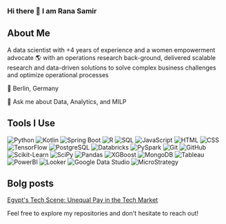 ### Hi there 👋 I am Rana Samir 

## About Me
A data scientist with +4 years of experience and a women empowerment advocate 🌎 with an operations research back-ground, delivered scalable research and data-driven solutions to solve complex business challenges and optimize operational processes

📍 Berlin, Germany

💬 Ask me about Data, Analytics, and MILP 


## Tools I Use
 ![Python](https://img.shields.io/badge/Python-3776AB?style=for-the-badge&logo=python&logoColor=white)
 ![Kotlin](https://img.shields.io/badge/Kotlin-0095D5?style=for-the-badge&logo=kotlin&logoColor=white) 
 ![Spring Boot](https://img.shields.io/badge/Spring%20Boot-6DB33F?style=for-the-badge&logo=spring-boot&logoColor=white)
 ![R](https://img.shields.io/badge/R-276DC3?style=for-the-badge&logo=r&logoColor=white)
 ![SQL](https://img.shields.io/badge/SQL-4479A1?style=for-the-badge&logo=postgresql&logoColor=white) 
 ![JavaScript](https://img.shields.io/badge/JavaScript-F7DF1E?style=for-the-badge&logo=javascript&logoColor=black) 
 ![HTML](https://img.shields.io/badge/HTML5-E34F26?style=for-the-badge&logo=html5&logoColor=white)
 ![CSS](https://img.shields.io/badge/CSS-1572B6?style=for-the-badge&logo=css3&logoColor=white)
 ![TensorFlow](https://img.shields.io/badge/TensorFlow-FF6F00?style=for-the-badge&logo=tensorflow&logoColor=white)
 ![PostgreSQL](https://img.shields.io/badge/PostgreSQL-336791?style=for-the-badge&logo=postgresql&logoColor=white)
 ![Databricks](https://img.shields.io/badge/Databricks-FF5722?style=for-the-badge&logo=databricks&logoColor=white)
 ![PySpark](https://img.shields.io/badge/PySpark-FF5722?style=for-the-badge&logo=apache-spark&logoColor=white)
 ![Git](https://img.shields.io/badge/Git-F05032?style=for-the-badge&logo=git&logoColor=white)
 ![GitHub](https://img.shields.io/badge/GitHub-181717?style=for-the-badge&logo=github&logoColor=white)
 ![Scikit-Learn](https://img.shields.io/badge/Scikit_Learn-F7931E?style=for-the-badge&logo=scikit-learn&logoColor=white)
 ![SciPy](https://img.shields.io/badge/SciPy-8CAAE6?style=for-the-badge&logo=scipy&logoColor=white)
 ![Pandas](https://img.shields.io/badge/Pandas-150458?style=for-the-badge&logo=pandas&logoColor=white)
 ![XGBoost](https://img.shields.io/badge/XGBoost-6AABF2?style=for-the-badge&logo=xgboost&logoColor=white)
 ![MongoDB](https://img.shields.io/badge/MongoDB-47A248?style=for-the-badge&logo=mongodb&logoColor=white)
 ![Tableau](https://img.shields.io/badge/Tableau-E97627?style=for-the-badge&logo=tableau&logoColor=white)
 ![PowerBI](https://img.shields.io/badge/PowerBI-F2C811?style=for-the-badge&logo=powerbi&logoColor=black)
 ![Looker](https://img.shields.io/badge/Looker-003366?style=for-the-badge&logo=looker&logoColor=white)
 ![Google Data Studio](https://img.shields.io/badge/Google_Data_Studio-F9F9F9?style=for-the-badge&logo=google&logoColor=black)
 ![MicroStrategy](https://img.shields.io/badge/MicroStrategy-666666?style=for-the-badge&logo=microstrategy&logoColor=white)

## Bolg posts
[Egypt's Tech Scene: Unequal Pay in the Tech Market](https://ranasamir.hashnode.dev/egypts-tech-scene-unequal-pay-in-the-tech-market)

Feel free to explore my repositories and don't hesitate to reach out!


<!--
**ranasamirr/ranasamirr** is a ✨ _special_ ✨ repository because its `README.md` (this file) appears on your GitHub profile.

Here are some ideas to get you started:

- 🔭 I’m currently working on ...
- 🌱 I’m currently learning ...
- 👯 I’m looking to collaborate on ...
- 🤔 I’m looking for help with ...
- 💬 Ask me about ...
- 📫 How to reach me: ...
- 😄 Pronouns: ...
- ⚡ Fun fact: ...
-->
